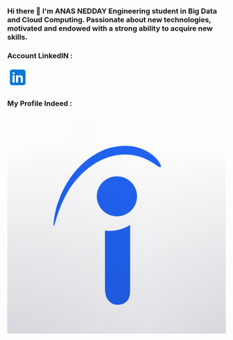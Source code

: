 ### Hi there 👋  I'm ANAS NEDDAY Engineering student in Big Data and Cloud Computing. Passionate about new technologies, motivated and endowed with a strong ability to acquire new skills.

### Account LinkedIN : <br>
[![LinkedIn](linkedin.png)](https://www.linkedin.com/in/anas-nedday-944562234/)<br>

### My Profile Indeed :<br>
[![Indeed](indeed.png)](https://www.indeed.com/?hl=fr_MA&co=MA&from=gnav-jobseeker-profile--profile-one-frontend)


<!--
**AnasNedday/AnasNedday** is a ✨ _special_ ✨ repository because its `README.md` (this file) appears on your GitHub profile.

Here are some ideas to get you started:

- 🔭 I’m currently working on ...
- 🌱 I’m currently learning ...
- 👯 I’m looking to collaborate on ...
- 🤔 I’m looking for help with ...
- 💬 Ask me about ...
- 📫 How to reach me: ...
- 😄 Pronouns: ...
- ⚡ Fun fact: ...
-->
